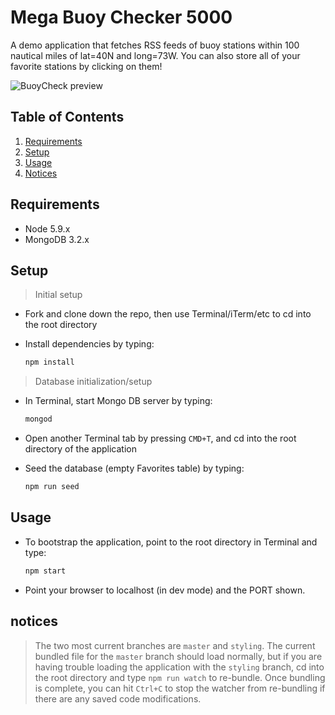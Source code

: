 # Mega Buoy Checker 5000

A demo application that fetches RSS feeds of buoy stations within 100 nautical miles of lat=40N and long=73W. You can also store all of your favorite stations by clicking on them!

![BuoyCheck preview](http://i.imgur.com/dpjU4jL.gif)

## Table of Contents

1. [Requirements](#requirements)
2. [Setup](#setup)
3. [Usage](#usage)
4. [Notices](#notices)

## Requirements

- Node 5.9.x
- MongoDB 3.2.x

## Setup

> Initial setup

- Fork and clone down the repo, then use Terminal/iTerm/etc to cd into the root directory
- Install dependencies by typing:

  ```sh
  npm install
  ```

> Database initialization/setup

- In Terminal, start Mongo DB server by typing:

  ```sh
  mongod
  ```

- Open another Terminal tab by pressing `CMD+T`, and cd into the root directory of the application

- Seed the database (empty Favorites table) by typing:

  ```sh
  npm run seed
  ```

## Usage

- To bootstrap the application, point to the root directory in Terminal and type:

  ```sh
  npm start
  ```

- Point your browser to localhost (in dev mode) and the PORT shown.

## notices

> The two most current branches are `master` and `styling`. The current bundled file for the `master` branch should load normally, but if you are having trouble loading the application with the `styling` branch, cd into the root directory and type `npm run watch` to re-bundle. Once bundling is complete, you can hit `Ctrl+C` to stop the watcher from re-bundling if there are any saved code modifications.

